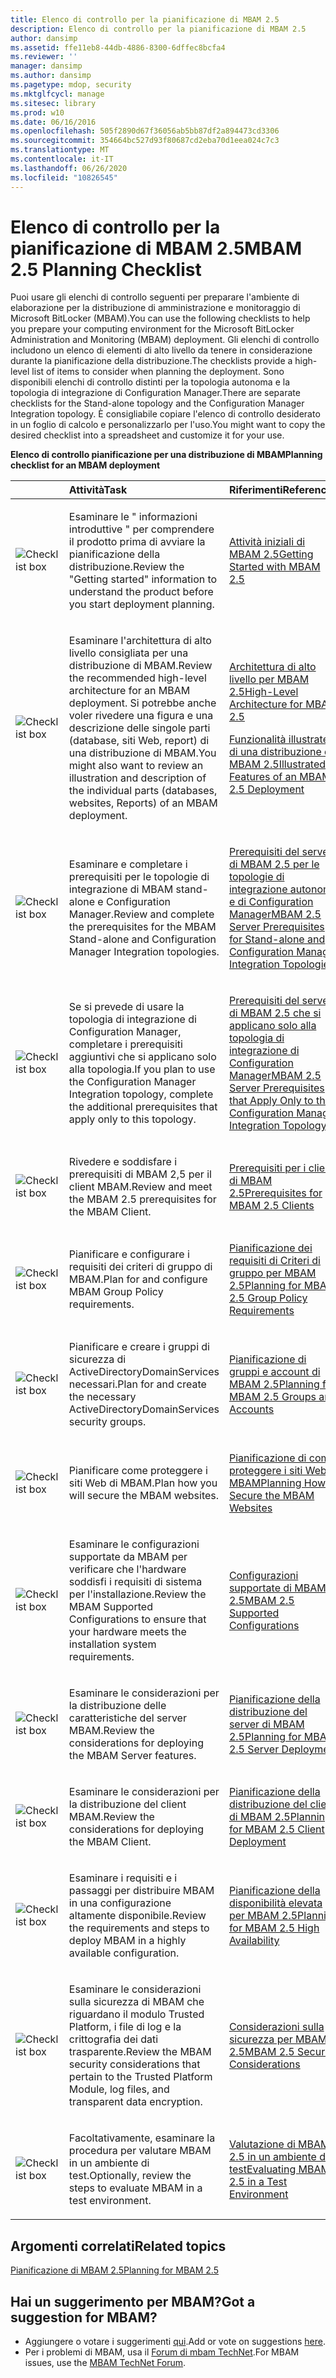 ```yaml
---
title: Elenco di controllo per la pianificazione di MBAM 2.5
description: Elenco di controllo per la pianificazione di MBAM 2.5
author: dansimp
ms.assetid: ffe11eb8-44db-4886-8300-6dffec8bcfa4
ms.reviewer: ''
manager: dansimp
ms.author: dansimp
ms.pagetype: mdop, security
ms.mktglfcycl: manage
ms.sitesec: library
ms.prod: w10
ms.date: 06/16/2016
ms.openlocfilehash: 505f2890d67f36056ab5bb87df2a894473cd3306
ms.sourcegitcommit: 354664bc527d93f80687cd2eba70d1eea024c7c3
ms.translationtype: MT
ms.contentlocale: it-IT
ms.lasthandoff: 06/26/2020
ms.locfileid: "10826545"
---
```

# <span data-ttu-id="e33f5-103">Elenco di controllo per la pianificazione di MBAM 2.5</span><span class="sxs-lookup"><span data-stu-id="e33f5-103">MBAM 2.5 Planning Checklist</span></span>


<span data-ttu-id="e33f5-104">Puoi usare gli elenchi di controllo seguenti per preparare l'ambiente di elaborazione per la distribuzione di amministrazione e monitoraggio di Microsoft BitLocker (MBAM).</span><span class="sxs-lookup"><span data-stu-id="e33f5-104">You can use the following checklists to help you prepare your computing environment for the Microsoft BitLocker Administration and Monitoring (MBAM) deployment.</span></span> <span data-ttu-id="e33f5-105">Gli elenchi di controllo includono un elenco di elementi di alto livello da tenere in considerazione durante la pianificazione della distribuzione.</span><span class="sxs-lookup"><span data-stu-id="e33f5-105">The checklists provide a high-level list of items to consider when planning the deployment.</span></span> <span data-ttu-id="e33f5-106">Sono disponibili elenchi di controllo distinti per la topologia autonoma e la topologia di integrazione di Configuration Manager.</span><span class="sxs-lookup"><span data-stu-id="e33f5-106">There are separate checklists for the Stand-alone topology and the Configuration Manager Integration topology.</span></span> <span data-ttu-id="e33f5-107">È consigliabile copiare l'elenco di controllo desiderato in un foglio di calcolo e personalizzarlo per l'uso.</span><span class="sxs-lookup"><span data-stu-id="e33f5-107">You might want to copy the desired checklist into a spreadsheet and customize it for your use.</span></span>

**<span data-ttu-id="e33f5-108">Elenco di controllo pianificazione per una distribuzione di MBAM</span><span class="sxs-lookup"><span data-stu-id="e33f5-108">Planning checklist for an MBAM deployment</span></span>**

<table>
<colgroup>
<col width="25%" />
<col width="25%" />
<col width="25%" />
<col width="25%" />
</colgroup>
<thead>
<tr class="header">
<th align="left"></th>
<th align="left"><span data-ttu-id="e33f5-109">Attività</span><span class="sxs-lookup"><span data-stu-id="e33f5-109">Task</span></span></th>
<th align="left"><span data-ttu-id="e33f5-110">Riferimenti</span><span class="sxs-lookup"><span data-stu-id="e33f5-110">References</span></span></th>
<th align="left"><span data-ttu-id="e33f5-111">Note</span><span class="sxs-lookup"><span data-stu-id="e33f5-111">Notes</span></span></th>
</tr>
</thead>
<tbody>
<tr class="odd">
<td align="left"><img src="images/checklistbox.gif" alt="Checklist box" /></td>
<td align="left"><p><span data-ttu-id="e33f5-112">Esaminare le &quot; informazioni introduttive &quot; per comprendere il prodotto prima di avviare la pianificazione della distribuzione.</span><span class="sxs-lookup"><span data-stu-id="e33f5-112">Review the &quot;Getting started&quot; information to understand the product before you start deployment planning.</span></span></p></td>
<td align="left"><p><a href="getting-started-with-mbam-25.md" data-raw-source="[Getting Started with MBAM 2.5](getting-started-with-mbam-25.md)"><span data-ttu-id="e33f5-113">Attività iniziali di MBAM 2.5</span><span class="sxs-lookup"><span data-stu-id="e33f5-113">Getting Started with MBAM 2.5</span></span></a></p></td>
<td align="left"><p></p></td>
</tr>
<tr class="even">
<td align="left"><img src="images/checklistbox.gif" alt="Checklist box" /></td>
<td align="left"><p><span data-ttu-id="e33f5-114">Esaminare l'architettura di alto livello consigliata per una distribuzione di MBAM.</span><span class="sxs-lookup"><span data-stu-id="e33f5-114">Review the recommended high-level architecture for an MBAM deployment.</span></span> <span data-ttu-id="e33f5-115">Si potrebbe anche voler rivedere una figura e una descrizione delle singole parti (database, siti Web, report) di una distribuzione di MBAM.</span><span class="sxs-lookup"><span data-stu-id="e33f5-115">You might also want to review an illustration and description of the individual parts (databases, websites, Reports) of an MBAM deployment.</span></span></p></td>
<td align="left"><p><a href="high-level-architecture-for-mbam-25.md" data-raw-source="[High-Level Architecture for MBAM 2.5](high-level-architecture-for-mbam-25.md)"><span data-ttu-id="e33f5-116">Architettura di alto livello per MBAM 2.5</span><span class="sxs-lookup"><span data-stu-id="e33f5-116">High-Level Architecture for MBAM 2.5</span></span></a></p>
<p><a href="illustrated-features-of-an-mbam-25-deployment.md" data-raw-source="[Illustrated Features of an MBAM 2.5 Deployment](illustrated-features-of-an-mbam-25-deployment.md)"><span data-ttu-id="e33f5-117">Funzionalità illustrate di una distribuzione di MBAM 2.5</span><span class="sxs-lookup"><span data-stu-id="e33f5-117">Illustrated Features of an MBAM 2.5 Deployment</span></span></a></p></td>
<td align="left"><p></p></td>
</tr>
<tr class="odd">
<td align="left"><img src="images/checklistbox.gif" alt="Checklist box" /></td>
<td align="left"><p><span data-ttu-id="e33f5-118">Esaminare e completare i prerequisiti per le topologie di integrazione di MBAM stand-alone e Configuration Manager.</span><span class="sxs-lookup"><span data-stu-id="e33f5-118">Review and complete the prerequisites for the MBAM Stand-alone and Configuration Manager Integration topologies.</span></span></p></td>
<td align="left"><p><a href="mbam-25-server-prerequisites-for-stand-alone-and-configuration-manager-integration-topologies.md" data-raw-source="[MBAM 2.5 Server Prerequisites for Stand-alone and Configuration Manager Integration Topologies](mbam-25-server-prerequisites-for-stand-alone-and-configuration-manager-integration-topologies.md)"><span data-ttu-id="e33f5-119">Prerequisiti del server di MBAM 2.5 per le topologie di integrazione autonome e di Configuration Manager</span><span class="sxs-lookup"><span data-stu-id="e33f5-119">MBAM 2.5 Server Prerequisites for Stand-alone and Configuration Manager Integration Topologies</span></span></a></p></td>
<td align="left"><p></p></td>
</tr>
<tr class="even">
<td align="left"><img src="images/checklistbox.gif" alt="Checklist box" /></td>
<td align="left"><p><span data-ttu-id="e33f5-120">Se si prevede di usare la topologia di integrazione di Configuration Manager, completare i prerequisiti aggiuntivi che si applicano solo alla topologia.</span><span class="sxs-lookup"><span data-stu-id="e33f5-120">If you plan to use the Configuration Manager Integration topology, complete the additional prerequisites that apply only to this topology.</span></span></p></td>
<td align="left"><p><a href="mbam-25-server-prerequisites-that-apply-only-to-the-configuration-manager-integration-topology.md" data-raw-source="[MBAM 2.5 Server Prerequisites that Apply Only to the Configuration Manager Integration Topology](mbam-25-server-prerequisites-that-apply-only-to-the-configuration-manager-integration-topology.md)"><span data-ttu-id="e33f5-121">Prerequisiti del server di MBAM 2.5 che si applicano solo alla topologia di integrazione di Configuration Manager</span><span class="sxs-lookup"><span data-stu-id="e33f5-121">MBAM 2.5 Server Prerequisites that Apply Only to the Configuration Manager Integration Topology</span></span></a></p></td>
<td align="left"><p></p></td>
</tr>
<tr class="odd">
<td align="left"><img src="images/checklistbox.gif" alt="Checklist box" /></td>
<td align="left"><p><span data-ttu-id="e33f5-122">Rivedere e soddisfare i prerequisiti di MBAM 2,5 per il client MBAM.</span><span class="sxs-lookup"><span data-stu-id="e33f5-122">Review and meet the MBAM 2.5 prerequisites for the MBAM Client.</span></span></p></td>
<td align="left"><p><a href="prerequisites-for-mbam-25-clients.md" data-raw-source="[Prerequisites for MBAM 2.5 Clients](prerequisites-for-mbam-25-clients.md)"><span data-ttu-id="e33f5-123">Prerequisiti per i client di MBAM 2.5</span><span class="sxs-lookup"><span data-stu-id="e33f5-123">Prerequisites for MBAM 2.5 Clients</span></span></a></p></td>
<td align="left"><p></p></td>
</tr>
<tr class="even">
<td align="left"><img src="images/checklistbox.gif" alt="Checklist box" /></td>
<td align="left"><p><span data-ttu-id="e33f5-124">Pianificare e configurare i requisiti dei criteri di gruppo di MBAM.</span><span class="sxs-lookup"><span data-stu-id="e33f5-124">Plan for and configure MBAM Group Policy requirements.</span></span></p></td>
<td align="left"><p><a href="planning-for-mbam-25-group-policy-requirements.md" data-raw-source="[Planning for MBAM 2.5 Group Policy Requirements](planning-for-mbam-25-group-policy-requirements.md)"><span data-ttu-id="e33f5-125">Pianificazione dei requisiti di Criteri di gruppo per MBAM 2.5</span><span class="sxs-lookup"><span data-stu-id="e33f5-125">Planning for MBAM 2.5 Group Policy Requirements</span></span></a></p></td>
<td align="left"><p></p></td>
</tr>
<tr class="odd">
<td align="left"><img src="images/checklistbox.gif" alt="Checklist box" /></td>
<td align="left"><p><span data-ttu-id="e33f5-126">Pianificare e creare i gruppi di sicurezza di ActiveDirectoryDomainServices necessari.</span><span class="sxs-lookup"><span data-stu-id="e33f5-126">Plan for and create the necessary ActiveDirectoryDomainServices security groups.</span></span></p></td>
<td align="left"><p><a href="planning-for-mbam-25-groups-and-accounts.md" data-raw-source="[Planning for MBAM 2.5 Groups and Accounts](planning-for-mbam-25-groups-and-accounts.md)"><span data-ttu-id="e33f5-127">Pianificazione di gruppi e account di MBAM 2.5</span><span class="sxs-lookup"><span data-stu-id="e33f5-127">Planning for MBAM 2.5 Groups and Accounts</span></span></a></p></td>
<td align="left"><p></p></td>
</tr>
<tr class="even">
<td align="left"><img src="images/checklistbox.gif" alt="Checklist box" /></td>
<td align="left"><p><span data-ttu-id="e33f5-128">Pianificare come proteggere i siti Web di MBAM.</span><span class="sxs-lookup"><span data-stu-id="e33f5-128">Plan how you will secure the MBAM websites.</span></span></p></td>
<td align="left"><p><a href="planning-how-to-secure-the-mbam-websites.md" data-raw-source="[Planning How to Secure the MBAM Websites](planning-how-to-secure-the-mbam-websites.md)"><span data-ttu-id="e33f5-129">Pianificazione di come proteggere i siti Web di MBAM</span><span class="sxs-lookup"><span data-stu-id="e33f5-129">Planning How to Secure the MBAM Websites</span></span></a></p></td>
<td align="left"><p></p></td>
</tr>
<tr class="odd">
<td align="left"><img src="images/checklistbox.gif" alt="Checklist box" /></td>
<td align="left"><p><span data-ttu-id="e33f5-130">Esaminare le configurazioni supportate da MBAM per verificare che l'hardware soddisfi i requisiti di sistema per l'installazione.</span><span class="sxs-lookup"><span data-stu-id="e33f5-130">Review the MBAM Supported Configurations to ensure that your hardware meets the installation system requirements.</span></span></p></td>
<td align="left"><p><a href="mbam-25-supported-configurations.md" data-raw-source="[MBAM 2.5 Supported Configurations](mbam-25-supported-configurations.md)"><span data-ttu-id="e33f5-131">Configurazioni supportate di MBAM 2.5</span><span class="sxs-lookup"><span data-stu-id="e33f5-131">MBAM 2.5 Supported Configurations</span></span></a></p></td>
<td align="left"><p></p></td>
</tr>
<tr class="even">
<td align="left"><img src="images/checklistbox.gif" alt="Checklist box" /></td>
<td align="left"><p><span data-ttu-id="e33f5-132">Esaminare le considerazioni per la distribuzione delle caratteristiche del server MBAM.</span><span class="sxs-lookup"><span data-stu-id="e33f5-132">Review the considerations for deploying the MBAM Server features.</span></span></p></td>
<td align="left"><p><a href="planning-for-mbam-25-server-deployment.md" data-raw-source="[Planning for MBAM 2.5 Server Deployment](planning-for-mbam-25-server-deployment.md)"><span data-ttu-id="e33f5-133">Pianificazione della distribuzione del server di MBAM 2.5</span><span class="sxs-lookup"><span data-stu-id="e33f5-133">Planning for MBAM 2.5 Server Deployment</span></span></a></p></td>
<td align="left"><p></p></td>
</tr>
<tr class="odd">
<td align="left"><img src="images/checklistbox.gif" alt="Checklist box" /></td>
<td align="left"><p><span data-ttu-id="e33f5-134">Esaminare le considerazioni per la distribuzione del client MBAM.</span><span class="sxs-lookup"><span data-stu-id="e33f5-134">Review the considerations for deploying the MBAM Client.</span></span></p></td>
<td align="left"><p><a href="planning-for-mbam-25-client-deployment.md" data-raw-source="[Planning for MBAM 2.5 Client Deployment](planning-for-mbam-25-client-deployment.md)"><span data-ttu-id="e33f5-135">Pianificazione della distribuzione del client di MBAM 2.5</span><span class="sxs-lookup"><span data-stu-id="e33f5-135">Planning for MBAM 2.5 Client Deployment</span></span></a></p></td>
<td align="left"><p></p></td>
</tr>
<tr class="even">
<td align="left"><img src="images/checklistbox.gif" alt="Checklist box" /></td>
<td align="left"><p><span data-ttu-id="e33f5-136">Esaminare i requisiti e i passaggi per distribuire MBAM in una configurazione altamente disponibile.</span><span class="sxs-lookup"><span data-stu-id="e33f5-136">Review the requirements and steps to deploy MBAM in a highly available configuration.</span></span></p></td>
<td align="left"><p><a href="planning-for-mbam-25-high-availability.md" data-raw-source="[Planning for MBAM 2.5 High Availability](planning-for-mbam-25-high-availability.md)"><span data-ttu-id="e33f5-137">Pianificazione della disponibilità elevata per MBAM 2.5</span><span class="sxs-lookup"><span data-stu-id="e33f5-137">Planning for MBAM 2.5 High Availability</span></span></a></p></td>
<td align="left"><p></p></td>
</tr>
<tr class="odd">
<td align="left"><img src="images/checklistbox.gif" alt="Checklist box" /></td>
<td align="left"><p><span data-ttu-id="e33f5-138">Esaminare le considerazioni sulla sicurezza di MBAM che riguardano il modulo Trusted Platform, i file di log e la crittografia dei dati trasparente.</span><span class="sxs-lookup"><span data-stu-id="e33f5-138">Review the MBAM security considerations that pertain to the Trusted Platform Module, log files, and transparent data encryption.</span></span></p></td>
<td align="left"><p><a href="mbam-25-security-considerations.md" data-raw-source="[MBAM 2.5 Security Considerations](mbam-25-security-considerations.md)"><span data-ttu-id="e33f5-139">Considerazioni sulla sicurezza per MBAM 2.5</span><span class="sxs-lookup"><span data-stu-id="e33f5-139">MBAM 2.5 Security Considerations</span></span></a></p></td>
<td align="left"><p></p></td>
</tr>
<tr class="even">
<td align="left"><img src="images/checklistbox.gif" alt="Checklist box" /></td>
<td align="left"><p><span data-ttu-id="e33f5-140">Facoltativamente, esaminare la procedura per valutare MBAM in un ambiente di test.</span><span class="sxs-lookup"><span data-stu-id="e33f5-140">Optionally, review the steps to evaluate MBAM in a test environment.</span></span></p></td>
<td align="left"><p><a href="evaluating-mbam-25-in-a-test-environment.md" data-raw-source="[Evaluating MBAM 2.5 in a Test Environment](evaluating-mbam-25-in-a-test-environment.md)"><span data-ttu-id="e33f5-141">Valutazione di MBAM 2.5 in un ambiente di test</span><span class="sxs-lookup"><span data-stu-id="e33f5-141">Evaluating MBAM 2.5 in a Test Environment</span></span></a></p></td>
<td align="left"><p></p></td>
</tr>
</tbody>
</table>

 


## <span data-ttu-id="e33f5-142">Argomenti correlati</span><span class="sxs-lookup"><span data-stu-id="e33f5-142">Related topics</span></span>


[<span data-ttu-id="e33f5-143">Pianificazione di MBAM 2.5</span><span class="sxs-lookup"><span data-stu-id="e33f5-143">Planning for MBAM 2.5</span></span>](planning-for-mbam-25.md)

 

 
## <span data-ttu-id="e33f5-144">Hai un suggerimento per MBAM?</span><span class="sxs-lookup"><span data-stu-id="e33f5-144">Got a suggestion for MBAM?</span></span>
- <span data-ttu-id="e33f5-145">Aggiungere o votare i suggerimenti [qui](http://mbam.uservoice.com/forums/268571-microsoft-bitlocker-administration-and-monitoring).</span><span class="sxs-lookup"><span data-stu-id="e33f5-145">Add or vote on suggestions [here](http://mbam.uservoice.com/forums/268571-microsoft-bitlocker-administration-and-monitoring).</span></span> 
- <span data-ttu-id="e33f5-146">Per i problemi di MBAM, usa il [Forum di mbam TechNet](https://social.technet.microsoft.com/Forums/home?forum=mdopmbam).</span><span class="sxs-lookup"><span data-stu-id="e33f5-146">For MBAM issues, use the [MBAM TechNet Forum](https://social.technet.microsoft.com/Forums/home?forum=mdopmbam).</span></span>




